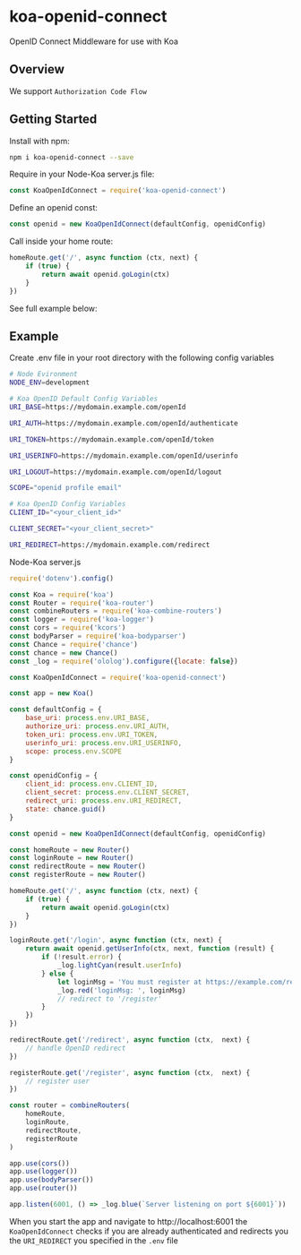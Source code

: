# koa-openid-connect
OpenID Connect Middleware for use with Koa

## Overview
We support `Authorization Code Flow`



## Getting Started
Install with npm:
```bash
npm i koa-openid-connect --save
```

Require in your Node-Koa server.js file:

```javascript
const KoaOpenIdConnect = require('koa-openid-connect')
```

Define an openid const:
```javascript
const openid = new KoaOpenIdConnect(defaultConfig, openidConfig)
```

Call inside your home route:
```javascript
homeRoute.get('/', async function (ctx, next) {
	if (true) {
		return await openid.goLogin(ctx)
	}
}) 
```

See full example below:

## Example
Create .env file in your root directory with the following config variables
```bash
# Node Evironment
NODE_ENV=development

# Koa OpenID Default Config Variables
URI_BASE=https://mydomain.example.com/openId

URI_AUTH=https://mydomain.example.com/openId/authenticate

URI_TOKEN=https://mydomain.example.com/openId/token

URI_USERINFO=https://mydomain.example.com/openId/userinfo

URI_LOGOUT=https://mydomain.example.com/openId/logout

SCOPE="openid profile email"

# Koa OpenID Config Variables
CLIENT_ID="<your_client_id>"

CLIENT_SECRET="<your_client_secret>"

URI_REDIRECT=https://mydomain.example.com/redirect
```

Node-Koa server.js
```javascript
require('dotenv').config()

const Koa = require('koa')
const Router = require('koa-router')
const combineRouters = require('koa-combine-routers')
const logger = require('koa-logger')
const cors = require('kcors')
const bodyParser = require('koa-bodyparser')
const Chance = require('chance')
const chance = new Chance()
const _log = require('ololog').configure({locate: false})

const KoaOpenIdConnect = require('koa-openid-connect')

const app = new Koa()

const defaultConfig = {
	base_uri: process.env.URI_BASE,
	authorize_uri: process.env.URI_AUTH,
	token_uri: process.env.URI_TOKEN,
	userinfo_uri: process.env.URI_USERINFO,
	scope: process.env.SCOPE
}

const openidConfig = {
	client_id: process.env.CLIENT_ID,
	client_secret: process.env.CLIENT_SECRET,
	redirect_uri: process.env.URI_REDIRECT,
	state: chance.guid()
}

const openid = new KoaOpenIdConnect(defaultConfig, openidConfig)

const homeRoute = new Router()
const loginRoute = new Router()
const redirectRoute = new Router()
const registerRoute = new Router()

homeRoute.get('/', async function (ctx, next) {
	if (true) {
		return await openid.goLogin(ctx)
	}
})

loginRoute.get('/login', async function (ctx, next) {
	return await openid.getUserInfo(ctx, next, function (result) {
		if (!result.error) {
			_log.lightCyan(result.userInfo)
		} else {
			let loginMsg = 'You must register at https://example.com/register'
			_log.red('loginMsg: ', loginMsg)
			// redirect to '/register'
		}
	})
})

redirectRoute.get('/redirect', async function (ctx,  next) {
	// handle OpenID redirect
})

registerRoute.get('/register', async function (ctx,  next) {
	// register user
})

const router = combineRouters(
	homeRoute,
	loginRoute,
	redirectRoute,
	registerRoute
)

app.use(cors())
app.use(logger())
app.use(bodyParser())
app.use(router())

app.listen(6001, () => _log.blue(`Server listening on port ${6001}`))
```

When you start the app and navigate to http://localhost:6001 the `KoaOpenIdConnect` checks if you are already authenticated and redirects you the `URI_REDIRECT` you specified in the `.env` file 